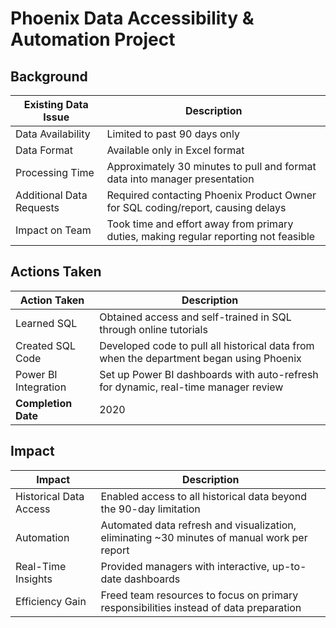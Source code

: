 # Phoenix Data Accessibility & Automation Project

## Background

| Existing Data Issue                                          | Description                                                                                              |
|-------------------------------------------------------------|----------------------------------------------------------------------------------------------------------|
| Data Availability                                           | Limited to past 90 days only                                                                             |
| Data Format                                                | Available only in Excel format                                                                           |
| Processing Time                                            | Approximately 30 minutes to pull and format data into manager presentation                               |
| Additional Data Requests                                   | Required contacting Phoenix Product Owner for SQL coding/report, causing delays                          |
| Impact on Team                                             | Took time and effort away from primary duties, making regular reporting not feasible                     |

## Actions Taken

| Action Taken                                               | Description                                                                                              |
|-------------------------------------------------------------|----------------------------------------------------------------------------------------------------------|
| Learned SQL                                                | Obtained access and self-trained in SQL through online tutorials                                        |
| Created SQL Code                                          | Developed code to pull all historical data from when the department began using Phoenix                  |
| Power BI Integration                                      | Set up Power BI dashboards with auto-refresh for dynamic, real-time manager review                        |
| **Completion Date**                                       | 2020                                                                                                     |

## Impact

| Impact                                                     | Description                                                                                              |
|-------------------------------------------------------------|----------------------------------------------------------------------------------------------------------|
| Historical Data Access                                    | Enabled access to all historical data beyond the 90-day limitation                                      |
| Automation                                               | Automated data refresh and visualization, eliminating ~30 minutes of manual work per report             |
| Real-Time Insights                                      | Provided managers with interactive, up-to-date dashboards                                               |
| Efficiency Gain                                        | Freed team resources to focus on primary responsibilities instead of data preparation                    |
